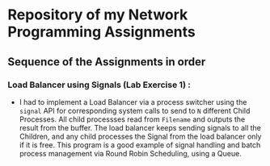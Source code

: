 # Repository of my Network Programming Assignments

## Sequence of the Assignments in order

### Load Balancer using Signals (Lab Exercise 1) :

* I had to implement a Load Balancer via a process switcher using the `signal` API for corresponding system calls to send to `N` different Child Processes. All child processses read from `Filename` and outputs the result from the buffer. The load balancer keeps sending signals to all the Children, and any child processes the Signal from the load balancer only if it is free. This program is a good example of signal handling and batch process management via Round Robin Scheduling, using a Queue. 
